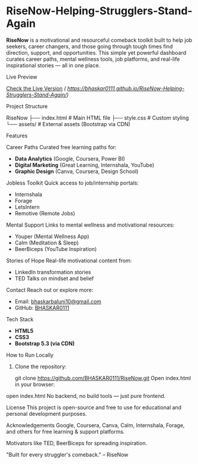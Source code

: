 # RiseNow-Helping-Strugglers-Stand-Again


**RiseNow** is a motivational and resourceful comeback toolkit built to help job seekers, career changers, and those going through tough times find direction, support, and opportunities. This simple yet powerful dashboard curates career paths, mental wellness tools, job platforms, and real-life inspirational stories — all in one place.


Live Preview

[Check the Live Version](#) *( https://bhaskar0111.github.io/RiseNow-Helping-Strugglers-Stand-Again/)*

Project Structure

RiseNow
├── index.html # Main HTML file
├── style.css # Custom styling
└── assets/ # External assets (Bootstrap via CDN)


Features

Career Paths
Curated free learning paths for:
- **Data Analytics** (Google, Coursera, Power BI)
- **Digital Marketing** (Great Learning, Internshala, YouTube)
- **Graphic Design** (Canva, Coursera, Design School)

Jobless Toolkit
Quick access to job/internship portals:
- Internshala
- Forage
- LetsIntern
- Remotive (Remote Jobs)

Mental Support
Links to mental wellness and motivational resources:
- Youper (Mental Wellness App)
- Calm (Meditation & Sleep)
- BeerBiceps (YouTube Inspiration)

Stories of Hope
Real-life motivational content from:
- LinkedIn transformation stories
- TED Talks on mindset and belief

Contact
Reach out or explore more:
- Email: bhaskarbaluni10@gmail.com
- GitHub: [BHASKAR0111](https://github.com/BHASKAR0111)

Tech Stack

- **HTML5**
- **CSS3**
- **Bootstrap 5.3 (via CDN)**

How to Run Locally

1. Clone the repository:
   
   git clone https://github.com/BHASKAR0111/RiseNow.git
Open index.html in your browser:

open index.html
No backend, no build tools — just pure frontend.

License
This project is open-source and free to use for educational and personal development purposes.

Acknowledgements
Google, Coursera, Canva, Calm, Internshala, Forage, and others for free learning & support platforms.

Motivators like TED, BeerBiceps for spreading inspiration.

"Built for every struggler's comeback." – RiseNow
